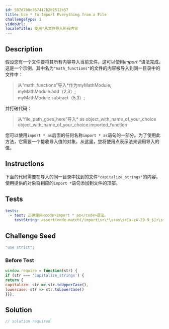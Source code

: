 ```yaml
---
id: 587d7b8c367417b2b2512b57
title: Use * to Import Everything from a File
challengeType: 1
videoUrl: ''
localeTitle: 使用*从文件导入所有内容
---
```


## Description
<section id="description">假设您有一个文件要将其所有内容导入当前文件。这可以使用<dfn>import *</dfn>语法完成。这是一个示例，其中名为<code>&quot;math_functions&quot;</code>的文件的内容被导入到同一目录中的文件中： <blockquote>从“math_functions”导入*作为myMathModule; <br> myMathModule.add（2,3）; <br> myMathModule.subtract（5,3）; </blockquote>并打破代码： <blockquote>从“file_path_goes_here”导入* as object_with_name_of_your_choice <br> object_with_name_of_your_choice.imported_function </blockquote>您可以使用<code>import * as</code>后面的任何名称<code>import * as</code>语句的一部分。为了使用此方法，它需要一个接收导入值的对象。从这里，您将使用点表示法来调用导入的值。 </section>

## Instructions
<section id="instructions">下面的代码需要在导入的同一目录中找到的文件<code>&quot;capitalize_strings&quot;</code>的内容。使用提供的对象将相应的<code>import *</code>语句添加到文件的顶部。 </section>

## Tests
<section id='tests'>

```yml
tests:
  - text: 正确使用<code>import * as</code>语法。
    testString: assert(code.match(/import\s+\*\s+as\s+[a-zA-Z0-9_$]+\s+from\s*"\s*capitalize_strings\s*"\s*;/gi), 'Properly uses <code>import * as</code> syntax.');

```

</section>

## Challenge Seed
<section id='challengeSeed'>

<div id='js-seed'>

```js
"use strict";

```

</div>

### Before Test
<div id='js-setup'>

```js
window.require = function(str) {
if (str === 'capitalize_strings') {
return {
capitalize: str => str.toUpperCase(),
lowercase: str => str.toLowerCase()
}}};

```

</div>


</section>

## Solution
<section id='solution'>

```js
// solution required
```
</section>
